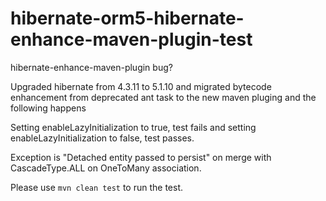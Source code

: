 # hibernate-orm5-hibernate-enhance-maven-plugin-test
hibernate-enhance-maven-plugin bug?

Upgraded hibernate from 4.3.11 to 5.1.10 and migrated bytecode enhancement from deprecated ant task to the new maven pluging and the following happens

Setting enableLazyInitialization to true, test fails and setting enableLazyInitialization to false, test passes.

Exception is
"Detached entity passed to persist" on merge with CascadeType.ALL on OneToMany association.

Please use
<code>mvn clean test</code> to run the test.
